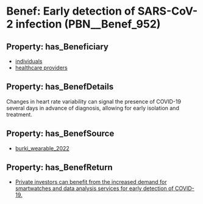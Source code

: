 # Benef: __Early detection of SARS-CoV-2 infection__ (PBN__Benef_952)

## Property: has_Beneficiary

* [individuals](../Stakeholder/PBN__Stakeholder_20)
* [healthcare providers](../Stakeholder/PBN__Stakeholder_121)

## Property: has_BenefDetails

Changes in heart rate variability can signal the presence of COVID-19 several days in advance of diagnosis, allowing for early isolation and treatment.

## Property: has_BenefSource

* [burki_wearable_2022](../Article/PBN__Article_195)

## Property: has_BenefReturn

* [Private investors can benefit from the increased demand for smartwatches and data analysis services for early detection of COVID-19.](../BenefReturn/PBN__BenefReturn_1046)

